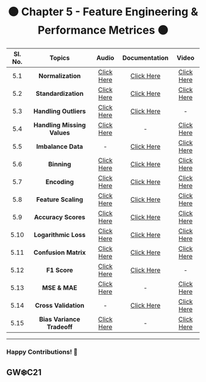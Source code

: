 <div align = 'center'>
  <h1> 🟠 Chapter 5 - Feature Engineering & Performance Metrices 🟠 </h1>
  </div>


| Sl. No. | Topics | Audio | Documentation | Video |
| :-: | :-: | :-: | :-: | :-: |
| 5.1 | **Normalization** | [Click Here](https://github.com/girlscript/winter-of-contributing/blob/Machine_Learning/Machine_Learning/Feature_Engineering_and_Performance_Metrices/ML_5_1_Normalization_(A).md) | [Click Here](https://github.com/girlscript/winter-of-contributing/blob/Machine_Learning/Machine_Learning/Feature_Engineering_and_Performance_Metrices/ML_5_1_Normalization_(D).md) | [Click Here](https://github.com/girlscript/winter-of-contributing/blob/Machine_Learning/Machine_Learning/Feature_Engineering_and_Performance_Metrices/ML_5_1_Normalization_(V).md) |
| 5.2 | **Standardization** | [Click Here](https://github.com/girlscript/winter-of-contributing/blob/Machine_Learning/Machine_Learning/Feature_Engineering_and_Performance_Metrices/ML_5_2_Standardization_(A).md) | [Click Here](https://github.com/girlscript/winter-of-contributing/blob/Machine_Learning/Machine_Learning/Feature_Engineering_and_Performance_Metrices/ML_5_2_Standardization_(D).ipynb) | [Click Here](https://github.com/girlscript/winter-of-contributing/blob/Machine_Learning/Machine_Learning/Feature_Engineering_and_Performance_Metrices/ML_5_2_Standardization_(V).md) |
| 5.3 | **Handling Outliers** | [Click Here](https://github.com/girlscript/winter-of-contributing/blob/Machine_Learning/Machine_Learning/Feature_Engineering_and_Performance_Metrices/ML_5_3_Handling_Outliers_(A).md) | [Click Here](https://github.com/girlscript/winter-of-contributing/blob/Machine_Learning/Machine_Learning/Feature_Engineering_and_Performance_Metrices/ML_5_3%20_Handling%20Outliers%20(D).ipynb) | - |
| 5.4 | **Handling Missing Values** | [Click Here](https://github.com/girlscript/winter-of-contributing/blob/Machine_Learning/Machine_Learning/Feature_Engineering_and_Performance_Metrices/ML_5_4_Handling_Missing_Values_(A).md) | - | [Click Here](https://github.com/girlscript/winter-of-contributing/blob/Machine_Learning/Machine_Learning/Feature_Engineering_and_Performance_Metrices/ML_5_4_Handling_Missing_Values_(V).md) |
| 5.5 | **Imbalance Data** | - | [Click Here](https://github.com/girlscript/winter-of-contributing/blob/Machine_Learning/Machine_Learning/Feature_Engineering_and_Performance_Metrices/ML_5_5_Imbalance_Data_(D).ipynb) | [Click Here](https://github.com/girlscript/winter-of-contributing/blob/Machine_Learning/Machine_Learning/Feature_Engineering_and_Performance_Metrices/ML_5_5_Imbalance_Data_(V).md) |
| 5.6 | **Binning** | [Click Here](https://github.com/girlscript/winter-of-contributing/blob/Machine_Learning/Machine_Learning/Feature_Engineering_and_Performance_Metrices/ML_5_6_Binning_(A).md) | [Click Here](https://github.com/girlscript/winter-of-contributing/blob/Machine_Learning/Machine_Learning/Feature_Engineering_and_Performance_Metrices/ML_5_6_Binning_(D).ipynb) | [Click Here](https://github.com/girlscript/winter-of-contributing/blob/Machine_Learning/Machine_Learning/Feature_Engineering_and_Performance_Metrices/ML_5_6_Binning_(V).md) |
| 5.7 | **Encoding** | [Click Here](https://github.com/girlscript/winter-of-contributing/blob/Machine_Learning/Machine_Learning/Feature_Engineering_and_Performance_Metrices/ML_5_7_Encoding_(A).md) | [Click Here](https://github.com/girlscript/winter-of-contributing/blob/Machine_Learning/Machine_Learning/Feature_Engineering_and_Performance_Metrices/ML_5_7_Encoding_(D).ipynb) | [Click Here](https://github.com/girlscript/winter-of-contributing/blob/Machine_Learning/Machine_Learning/Feature_Engineering_and_Performance_Metrices/ML_5_7_Encoding_(V).md) |
| 5.8 | **Feature Scaling** | [Click Here](https://github.com/girlscript/winter-of-contributing/blob/Machine_Learning/Machine_Learning/Feature_Engineering_and_Performance_Metrices/ML_5_8_Feature_Scaling_(A).md) | [Click Here](https://github.com/girlscript/winter-of-contributing/blob/Machine_Learning/Machine_Learning/Feature_Engineering_and_Performance_Metrices/ML%20_5_8_%20Feature%20Scaling%20(D).ipynb) | [Click Here](https://github.com/girlscript/winter-of-contributing/blob/Machine_Learning/Machine_Learning/Feature_Engineering_and_Performance_Metrices/ML_5_8_Feature_Scaling_(V).md) |
| 5.9 | **Accuracy Scores** | [Click Here](https://github.com/girlscript/winter-of-contributing/blob/Machine_Learning/Machine_Learning/Feature_Engineering_and_Performance_Metrices/ML_5_9_Accuracy_Scores_(A).md) | [Click Here](https://github.com/girlscript/winter-of-contributing/blob/Machine_Learning/Machine_Learning/Feature_Engineering_and_Performance_Metrices/ML_5_9_Accuracy_Scores_(D).ipynb) | [Click Here](https://github.com/girlscript/winter-of-contributing/blob/Machine_Learning/Machine_Learning/Feature_Engineering_and_Performance_Metrices/ML_5_9_Accuracy_Scores_(V)%20.md) |
| 5.10 | **Logarithmic Loss** | [Click Here](https://github.com/girlscript/winter-of-contributing/blob/Machine_Learning/Machine_Learning/Feature_Engineering_and_Performance_Metrices/ML_5_10_Logarithmic%20Loss_(A).md) | [Click Here](https://github.com/girlscript/winter-of-contributing/blob/Machine_Learning/Machine_Learning/Feature_Engineering_and_Performance_Metrices/ML_5_10_Logarithmic%20Loss_(D).md) | [Click Here](https://github.com/girlscript/winter-of-contributing/blob/Machine_Learning/Machine_Learning/Feature_Engineering_and_Performance_Metrices/ML_5_10_Logarithmic_Loss_(V).md) |
| 5.11 | **Confusion Matrix** | [Click Here](https://github.com/girlscript/winter-of-contributing/blob/Machine_Learning/Machine_Learning/Feature_Engineering_and_Performance_Metrices/ML_5_11_Confusion_Matrix_(A).md) | [Click Here](https://github.com/girlscript/winter-of-contributing/blob/Machine_Learning/Machine_Learning/Feature_Engineering_and_Performance_Metrices/ML_5_11_Confusion_Matrix_(D).ipynb) | [Click Here](https://github.com/girlscript/winter-of-contributing/blob/Machine_Learning/Machine_Learning/Feature_Engineering_and_Performance_Metrices/ML_5_11_Confusion_Matrix_(V).md) |
| 5.12 | **F1 Score** | [Click Here](https://github.com/girlscript/winter-of-contributing/blob/Machine_Learning/Machine_Learning/Feature_Engineering_and_Performance_Metrices/ML_5_12_F1_Score_(A).md) | [Click Here](https://github.com/girlscript/winter-of-contributing/blob/Machine_Learning/Machine_Learning/Feature_Engineering_and_Performance_Metrices/ML_5_12_F1_Score_(D).ipynb) | - |
| 5.13 | **MSE & MAE** | [Click Here](https://github.com/girlscript/winter-of-contributing/blob/Machine_Learning/Machine_Learning/Feature_Engineering_and_Performance_Metrices/ML_5_13_MSE_%26_MAE_(A).md) | - | [Click Here](https://github.com/girlscript/winter-of-contributing/blob/Machine_Learning/Machine_Learning/Feature_Engineering_and_Performance_Metrices/ML_5_13_MSE_%26_MAE_(V).md) |
| 5.14 | **Cross Validation** | - | [Click Here](https://github.com/girlscript/winter-of-contributing/blob/Machine_Learning/Machine_Learning/Feature_Engineering_and_Performance_Metrices/ML%205_14%20_%20Cross%20Validation%20(D).ipynb) | [Click Here](https://github.com/girlscript/winter-of-contributing/blob/Machine_Learning/Machine_Learning/Feature_Engineering_and_Performance_Metrices/ML_5_14_Cross_Validation_(V).md) |
| 5.15 | **Bias Variance Tradeoff** | [Click Here](https://github.com/girlscript/winter-of-contributing/blob/Machine_Learning/Machine_Learning/Feature_Engineering_and_Performance_Metrices/ML_5_15_Bias_Variance_Tradeoff_(A).md) | - | [Click Here](https://github.com/girlscript/winter-of-contributing/blob/Machine_Learning/Machine_Learning/Feature_Engineering_and_Performance_Metrices/ML_5_15_Bias_Variance_Tradeoff%20_(V).md) |


*************************************************************

### Happy Contributions! 🚀
## GW:snowflake:C21
